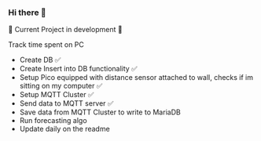 ### Hi there 👋

🚧 Current Project in development 🚧


Track time spent on PC

- Create DB ✅
- Create Insert into DB functionality ✅
- Setup Pico equipped with distance sensor attached to wall, checks if im sitting on my computer ✅
- Setup MQTT Cluster ✅
- Send data to MQTT server ✅
- Save data from MQTT Cluster to write to MariaDB
- Run forecasting algo
- Update daily on the readme